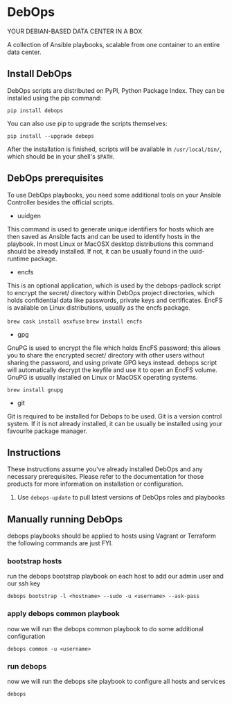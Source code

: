 # DebOps

YOUR DEBIAN-BASED DATA CENTER IN A BOX

A collection of Ansible playbooks, scalable from one container to an entire data center.

## Install DebOps

DebOps scripts are distributed on PyPI, Python Package Index. They can be installed using the pip command:

`pip install debops`

You can also use pip to upgrade the scripts themselves:

`pip install --upgrade debops`

After the installation is finished, scripts will be available in `/usr/local/bin/`, which should be in your shell's `$PATH`.

## DebOps prerequisites

To use DebOps playbooks, you need some additional tools on your Ansible Controller besides the official scripts.

- uuidgen

This command is used to generate unique identifiers for hosts which are then saved as Ansible facts and can be used to identify hosts in the playbook. In most Linux or MacOSX desktop distributions this command should be already installed. If not, it can be usually found in the uuid-runtime package.

- encfs

This is an optional application, which is used by the debops-padlock script to encrypt the secret/ directory within DebOps project directories, which holds confidential data like passwords, private keys and certificates. EncFS is available on Linux distributions, usually as the encfs package.

`brew cask install osxfuse`
`brew install encfs`

- gpg

GnuPG is used to encrypt the file which holds EncFS password; this allows you to share the encrypted secret/ directory with other users without sharing the password, and using private GPG keys instead. debops script will automatically decrypt the keyfile and use it to open an EncFS volume. GnuPG is usually installed on Linux or MacOSX operating systems.

`brew install gnupg`

- git

Git is required to be installed for Debops to be used. Git is a version control system. If it is not already installed, it can be usually be installed using your favourite package manager.

## Instructions

These instructions assume you've already installed DebOps and any necessary prerequisites. Please refer to the documentation for those products for more information on installation or configuration.

1. Use `debops-update` to pull latest versions of DebOps roles and playbooks

## Manually running DebOps

debops playbooks should be applied to hosts using Vagrant or Terraform the following commands are just FYI.

### bootstrap hosts

run the debops bootstrap playbook on each host to add our admin user and our ssh key

`debops bootstrap -l <hostname> --sudo -u <username> --ask-pass`

### apply debops common playbook

now we will run the debops common playbook to do some additional configuration

`debops common -u <username>`

### run debops

now we will run the debops site playbook to configure all hosts and services

`debops`
